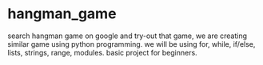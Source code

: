 # hangman_game
search hangman game on google and try-out that game, we are creating similar game using python programming.
we will be using for, while, if/else, lists, strings, range, modules.
basic project for beginners.
